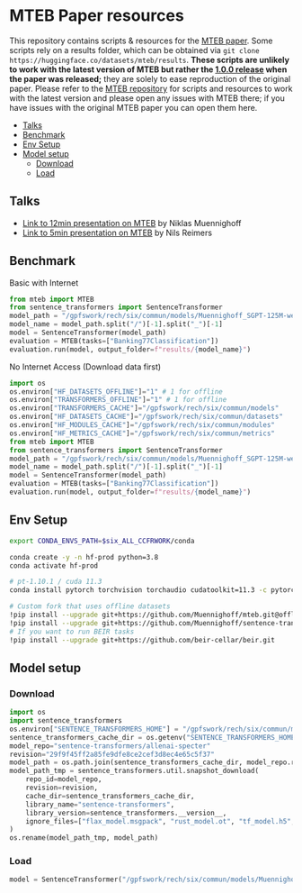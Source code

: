 # MTEB Paper resources

This repository contains scripts & resources for the [MTEB paper]([https://github.com/embeddings-benchmark/mteb](https://arxiv.org/abs/2210.07316)). Some scripts rely on a results folder, which can be obtained via `git clone https://huggingface.co/datasets/mteb/results`. **These scripts are unlikely to work with the latest version of MTEB but rather the [1.0.0 release](https://github.com/embeddings-benchmark/mteb/releases/tag/1.0.0) when the paper was released;** they are solely to ease reproduction of the original paper. Please refer to the [MTEB repository](https://github.com/embeddings-benchmark/mteb/tree/main/scripts) for scripts and resources to work with the latest version and please open any issues with MTEB there; if you have issues with the original MTEB paper you can open them here.

<!-- TOC -->

- [Talks](#talks)
- [Benchmark](#benchmark)
- [Env Setup](#env-setup)
- [Model setup](#model-setup)
    - [Download](#download)
    - [Load](#load)

<!-- /TOC -->

## Talks

- [Link to 12min presentation on MTEB](https://www.youtube.com/watch?v=Tilgr1hjziw&t=81s&pp=ygUFTVRFQiA%3D) by Niklas Muennighoff
- [Link to 5min presentation on MTEB](https://www.youtube.com/watch?v=S6XY9mFRHGs&t=17s&pp=ygUFTVRFQiA%3D) by Nils Reimers

## Benchmark

Basic with Internet
```python
from mteb import MTEB
from sentence_transformers import SentenceTransformer
model_path = "/gpfswork/rech/six/commun/models/Muennighoff_SGPT-125M-weightedmean-nli-bitfit"
model_name = model_path.split("/")[-1].split("_")[-1]
model = SentenceTransformer(model_path)
evaluation = MTEB(tasks=["Banking77Classification"])
evaluation.run(model, output_folder=f"results/{model_name}")
```

No Internet Access (Download data first)
```python
import os
os.environ["HF_DATASETS_OFFLINE"]="1" # 1 for offline
os.environ["TRANSFORMERS_OFFLINE"]="1" # 1 for offline
os.environ["TRANSFORMERS_CACHE"]="/gpfswork/rech/six/commun/models"
os.environ["HF_DATASETS_CACHE"]="/gpfswork/rech/six/commun/datasets"
os.environ["HF_MODULES_CACHE"]="/gpfswork/rech/six/commun/modules"
os.environ["HF_METRICS_CACHE"]="/gpfswork/rech/six/commun/metrics"
from mteb import MTEB
from sentence_transformers import SentenceTransformer
model_path = "/gpfswork/rech/six/commun/models/Muennighoff_SGPT-125M-weightedmean-nli-bitfit"
model_name = model_path.split("/")[-1].split("_")[-1]
model = SentenceTransformer(model_path)
evaluation = MTEB(tasks=["Banking77Classification"])
evaluation.run(model, output_folder=f"results/{model_name}")
```


## Env Setup

```bash
export CONDA_ENVS_PATH=$six_ALL_CCFRWORK/conda

conda create -y -n hf-prod python=3.8
conda activate hf-prod

# pt-1.10.1 / cuda 11.3
conda install pytorch torchvision torchaudio cudatoolkit=11.3 -c pytorch

# Custom fork that uses offline datasets
!pip install --upgrade git+https://github.com/Muennighoff/mteb.git@offlineaccess
!pip install --upgrade git+https://github.com/Muennighoff/sentence-transformers.git@sgpt_poolings
# If you want to run BEIR tasks
!pip install --upgrade git+https://github.com/beir-cellar/beir.git
```

## Model setup

### Download

```python
import os
import sentence_transformers
os.environ["SENTENCE_TRANSFORMERS_HOME"] = "/gpfswork/rech/six/commun/models"
sentence_transformers_cache_dir = os.getenv("SENTENCE_TRANSFORMERS_HOME")
model_repo="sentence-transformers/allenai-specter"
revision="29f9f45ff2a85fe9dfe8ce2cef3d8ec4e65c5f37"
model_path = os.path.join(sentence_transformers_cache_dir, model_repo.replace("/", "_"))
model_path_tmp = sentence_transformers.util.snapshot_download(
    repo_id=model_repo,
    revision=revision,
    cache_dir=sentence_transformers_cache_dir,
    library_name="sentence-transformers",
    library_version=sentence_transformers.__version__,
    ignore_files=["flax_model.msgpack", "rust_model.ot", "tf_model.h5",],
)
os.rename(model_path_tmp, model_path)
```

### Load

```python
model = SentenceTransformer("/gpfswork/rech/six/commun/models/Muennighoff_SGPT-125M-weightedmean-nli-bitfit")
```
